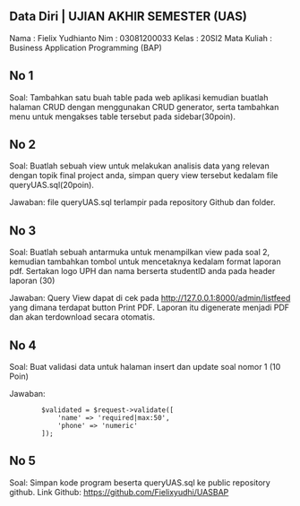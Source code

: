 ## Data Diri | UJIAN AKHIR SEMESTER (UAS)
Nama        : Fielix Yudhianto
Nim         : 03081200033
Kelas       : 20SI2
Mata Kuliah : Business Application Programming (BAP)

## No 1
Soal:
Tambahkan satu buah table pada web aplikasi kemudian buatlah halaman CRUD dengan menggunakan CRUD generator, serta tambahkan menu untuk mengakses table tersebut pada sidebar(30poin).

## No 2
Soal:
Buatlah sebuah view untuk melakukan analisis data yang relevan dengan topik final project anda, simpan query view tersebut kedalam file queryUAS.sql(20poin).

Jawaban:
file queryUAS.sql terlampir pada repository Github dan folder.

## No 3
Soal: 
Buatlah sebuah antarmuka untuk menampilkan view pada soal 2, kemudian tambahkan tombol untuk mencetaknya kedalam format laporan pdf. Sertakan logo UPH dan nama berserta studentID anda pada header laporan (30)

Jawaban:
Query View dapat di cek pada http://127.0.0.1:8000/admin/listfeed yang dimana terdapat button Print PDF. Laporan itu digenerate menjadi PDF dan akan terdownload secara otomatis. 


## No 4
Soal:
Buat validasi data untuk halaman insert dan update soal nomor 1 (10 Poin)

Jawaban:

            $validated = $request->validate([
                'name' => 'required|max:50',
                'phone' => 'numeric'
            ]);

## No 5
Soal: Simpan kode program beserta queryUAS.sql ke public repository github.
Link Github: https://github.com/Fielixyudhi/UASBAP
